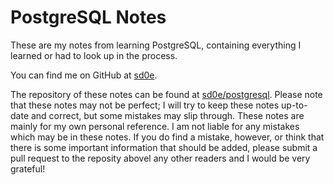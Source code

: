 # PostgreSQL Notes

These are my notes from learning PostgreSQL, containing everything I learned or had to look up in the process.

You can find me on GitHub at [sd0e](https://github.com/sd0e).

The repository of these notes can be found at [sd0e/postgresql](https://github.com/sd0e/postgresql). Please note that these notes may not be perfect; I will try to keep these notes up-to-date and correct, but some mistakes may slip through. These notes are mainly for my own personal reference. I am not liable for any mistakes which may be in these notes. If you do find a mistake, however, or think that there is some important information that should be added, please submit a pull request to the reposity abovel any other readers and I would be very grateful!